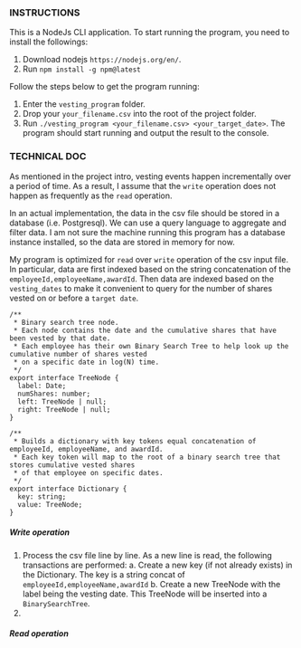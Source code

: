 ### INSTRUCTIONS
This is a NodeJs CLI application. To start running the program, you need to install the followings:
1. Download nodejs `https://nodejs.org/en/`.
2. Run `npm install -g npm@latest` 

Follow the steps below to get the program running:

1. Enter the `vesting_program` folder.
2. Drop your `your_filename.csv` into the root of the project folder. 
3. Run `./vesting_program <your_filename.csv> <your_target_date>`. The program should start running and output the result to the console.

### TECHNICAL DOC
As mentioned in the project intro, vesting events happen incrementally over a period of time. As a result, I assume that the `write` operation does not happen as frequently as the `read` operation.

In an actual implementation, the data in the csv file should be stored in a database (i.e. Postgresql). We can use a query language to aggregate and filter data. I am not sure the machine running this program has a database instance installed, so the data are stored in memory for now.

My program is optimized for `read` over `write` operation of the csv input file. In particular, data are first indexed based on the string concatenation of the `employeeId,employeeName,awardId`. Then data are indexed based on the `vesting_dates` to make it convenient to query for the number of shares vested on or before a `target date`.

~~~~
/**
 * Binary search tree node.
 * Each node contains the date and the cumulative shares that have been vested by that date.
 * Each employee has their own Binary Search Tree to help look up the cumulative number of shares vested
 * on a specific date in log(N) time.
 */
export interface TreeNode {
  label: Date;
  numShares: number;
  left: TreeNode | null;
  right: TreeNode | null;
}

/**
 * Builds a dictionary with key tokens equal concatenation of employeeId, employeeName, and awardId.
 * Each key token will map to the root of a binary search tree that stores cumulative vested shares
 * of that employee on specific dates.
 */
export interface Dictionary {
  key: string;
  value: TreeNode;
}
~~~~

##### Write operation
1. Process the csv file line by line. As a new line is read, the following transactions are performed:
    a. Create a new key (if not already exists) in the Dictionary. The key is a string concat of `employeeId,employeeName,awardId`
    b. Create a new TreeNode with the label being the vesting date. This TreeNode will be inserted into a `BinarySearchTree`. 
2. 

##### Read operation


